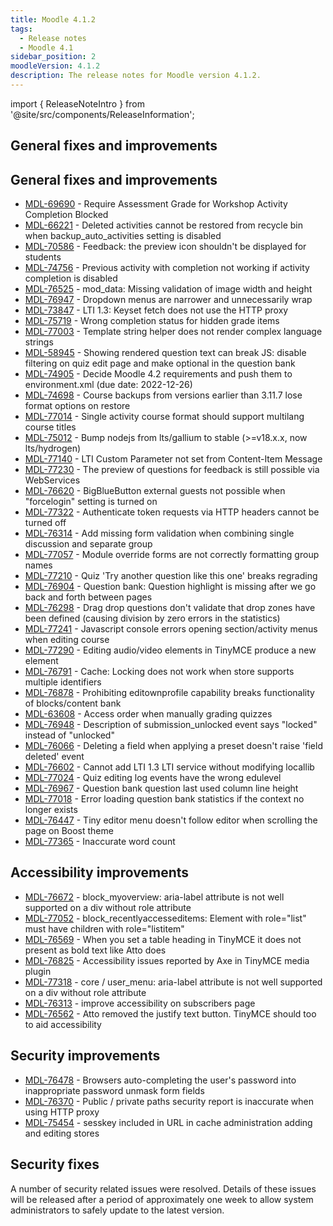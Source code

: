 ```yaml
---
title: Moodle 4.1.2
tags:
  - Release notes
  - Moodle 4.1
sidebar_position: 2
moodleVersion: 4.1.2
description: The release notes for Moodle version 4.1.2.
---
```


import { ReleaseNoteIntro } from '@site/src/components/ReleaseInformation';

<ReleaseNoteIntro releaseName={frontMatter.moodleVersion} />

## General fixes and improvements

## General fixes and improvements
<!-- cspell:disable -->
- [MDL-69690](https://tracker.moodle.org/browse/MDL-69690) - Require Assessment Grade for Workshop Activity Completion Blocked
- [MDL-66221](https://tracker.moodle.org/browse/MDL-66221) - Deleted activities cannot be restored from recycle bin when backup_auto_activities setting is disabled
- [MDL-70586](https://tracker.moodle.org/browse/MDL-70586) - Feedback: the preview icon shouldn't be displayed for students
- [MDL-74756](https://tracker.moodle.org/browse/MDL-74756) - Previous activity with completion not working if activity completion is disabled
- [MDL-76525](https://tracker.moodle.org/browse/MDL-76525) - mod_data: Missing validation of image width and height
- [MDL-76947](https://tracker.moodle.org/browse/MDL-76947) - Dropdown menus are narrower and unnecessarily wrap
- [MDL-73847](https://tracker.moodle.org/browse/MDL-73847) - LTI 1.3: Keyset fetch does not use the HTTP proxy
- [MDL-75719](https://tracker.moodle.org/browse/MDL-75719) - Wrong completion status for hidden grade items
- [MDL-77003](https://tracker.moodle.org/browse/MDL-77003) - Template string helper does not render complex language strings
- [MDL-58945](https://tracker.moodle.org/browse/MDL-58945) - Showing rendered question text can break JS: disable filtering on quiz edit page and make optional in the question bank
- [MDL-74905](https://tracker.moodle.org/browse/MDL-74905) - Decide Moodle 4.2 requirements and push them to environment.xml (due date: 2022-12-26)
- [MDL-74698](https://tracker.moodle.org/browse/MDL-74698) - Course backups from versions earlier than 3.11.7 lose format options on restore
- [MDL-77014](https://tracker.moodle.org/browse/MDL-77014) - Single activity course format should support multilang course titles
- [MDL-75012](https://tracker.moodle.org/browse/MDL-75012) - Bump nodejs from lts/gallium to stable (>=v18.x.x, now lts/hydrogen)
- [MDL-77140](https://tracker.moodle.org/browse/MDL-77140) - LTI Custom Parameter not set from Content-Item Message
- [MDL-77230](https://tracker.moodle.org/browse/MDL-77230) - The preview of questions for feedback is still possible via WebServices
- [MDL-76620](https://tracker.moodle.org/browse/MDL-76620) - BigBlueButton external guests not possible when "forcelogin" setting is turned on
- [MDL-77322](https://tracker.moodle.org/browse/MDL-77322) - Authenticate token requests via HTTP headers cannot be turned off
- [MDL-76314](https://tracker.moodle.org/browse/MDL-76314) - Add missing form validation when combining single discussion and separate group
- [MDL-77057](https://tracker.moodle.org/browse/MDL-77057) - Module override forms are not correctly formatting group names
- [MDL-77210](https://tracker.moodle.org/browse/MDL-77210) - Quiz 'Try another question like this one' breaks regrading
- [MDL-76904](https://tracker.moodle.org/browse/MDL-76904) - Question bank: Question highlight is missing after we go back and forth between pages
- [MDL-76298](https://tracker.moodle.org/browse/MDL-76298) - Drag drop questions don't validate that drop zones have been defined (causing division by zero errors in the statistics)
- [MDL-77241](https://tracker.moodle.org/browse/MDL-77241) - Javascript console errors opening section/activity menus when editing course
- [MDL-77290](https://tracker.moodle.org/browse/MDL-77290) - Editing audio/video elements in TinyMCE produce a new element
- [MDL-76791](https://tracker.moodle.org/browse/MDL-76791) - Cache: Locking does not work when store supports multiple identifiers
- [MDL-76878](https://tracker.moodle.org/browse/MDL-76878) - Prohibiting editownprofile capability breaks functionality of blocks/content bank
- [MDL-63608](https://tracker.moodle.org/browse/MDL-63608) - Access order when manually grading quizzes
- [MDL-76948](https://tracker.moodle.org/browse/MDL-76948) - Description of submission_unlocked event says "locked" instead of "unlocked"
- [MDL-76066](https://tracker.moodle.org/browse/MDL-76066) - Deleting a field when applying a preset doesn't raise 'field deleted' event
- [MDL-76602](https://tracker.moodle.org/browse/MDL-76602) - Cannot add LTI 1.3 LTI service without modifying locallib
- [MDL-77024](https://tracker.moodle.org/browse/MDL-77024) - Quiz editing log events have the wrong edulevel
- [MDL-76967](https://tracker.moodle.org/browse/MDL-76967) - Question bank question last used column line height
- [MDL-77018](https://tracker.moodle.org/browse/MDL-77018) - Error loading question bank statistics if the context no longer exists
- [MDL-76447](https://tracker.moodle.org/browse/MDL-76447) - Tiny editor menu doesn't follow editor when scrolling the page on Boost theme
- [MDL-77365](https://tracker.moodle.org/browse/MDL-77365) - Inaccurate word count
<!-- cspell:enable -->

## Accessibility improvements
<!-- cspell:disable -->
- [MDL-76672](https://tracker.moodle.org/browse/MDL-76672) - block_myoverview: aria-label attribute is not well supported on a div without role attribute
- [MDL-77052](https://tracker.moodle.org/browse/MDL-77052) - block_recentlyaccesseditems: Element with role="list" must have children with role="listitem"
- [MDL-76569](https://tracker.moodle.org/browse/MDL-76569) - When you set a table heading in TinyMCE it does not present as bold text like Atto does
- [MDL-76825](https://tracker.moodle.org/browse/MDL-76825) - Accessibility issues reported by Axe in TinyMCE media plugin
- [MDL-77318](https://tracker.moodle.org/browse/MDL-77318) - core / user_menu: aria-label attribute is not well supported on a div without role attribute
- [MDL-76313](https://tracker.moodle.org/browse/MDL-76313) - improve accessibility on subscribers page
- [MDL-76562](https://tracker.moodle.org/browse/MDL-76562) - Atto removed the justify text button. TinyMCE should too to aid accessibility
<!-- cspell:enable -->

## Security improvements
<!-- cspell:disable -->
- [MDL-76478](https://tracker.moodle.org/browse/MDL-76478) - Browsers auto-completing the user's password into inappropriate password unmask form fields
- [MDL-76370](https://tracker.moodle.org/browse/MDL-76370) - Public / private paths security report is inaccurate when using HTTP proxy
- [MDL-75454](https://tracker.moodle.org/browse/MDL-75454) - sesskey included in URL in cache administration adding and editing stores
<!-- cspell:enable -->

## Security fixes

A number of security related issues were resolved. Details of these issues will be released after a period of approximately one week to allow system administrators to safely update to the latest version.
